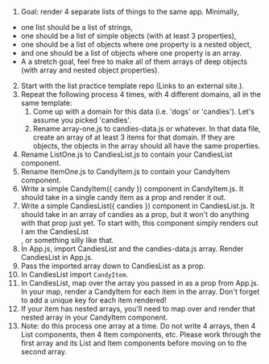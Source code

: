 1. Goal: render 4 separate lists of things to the same app. Minimally,
  - one list should be a list of strings,
  - one should be a list of simple objects (with at least 3 properties),
  - one should be a list of objects where one property is a nested object,
  - and one should be a list of objects where one property is an array.
  - A a stretch goal, feel free to make all of them arrays of deep objects (with array and nested object properties).
2. Start with the list practice template repo (Links to an external site.).
3. Repeat the following process 4 times, with 4 different domains, all in the same template:
     1. Come up with a domain for this data (i.e. 'dogs' or 'candies'). Let's assume you picked 'candies'.
     2.  Rename array-one.js to candies-data.js or whatever. In that data file, create an array of at least 3 items for that domain. If they are objects, the objects in the array should all have the same properties.
  3. Rename ListOne.js to CandiesList.js to contain your CandiesList component.
  4. Rename ItemOne.js to CandyItem.js to contain your CandyItem component.
  5. Write a simple CandyItem({ candy }) component in CandyItem.js. It should take in a single candy item as a prop and render it out.
  6. Write a simple CandiesList({ candies }) component in CandiesList.js. It should take in an array of candies as a prop, but it won't do anything with that prop just yet. To start with, this component simply renders out <div>I am the CandiesList</div>, or something silly like that.
  7. In App.js, import CandiesList and the candies-data.js array. Render CandiesList in App.js.
  8. Pass the imported array down to CandiesList as a prop.
  9. In CandiesList import `CandyItem`.
  10. In CandiesList, map over the array you passed in as a prop from App.js. In your map, render a CandyItem for each item in the array. Don't forget to add a unique key for each item rendered!
  11. If your item has nested arrays, you'll need to map over and render that nested array in your CandyItem component.
  12. Note: do this process one array at a time. Do not write 4 arrays, then 4 List components, then 4 Item components, etc. Please work through the first array and its List and Item components before moving on to the second array.
